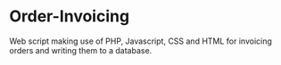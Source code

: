 # Order-Invoicing
Web script making use of PHP, Javascript, CSS and HTML for invoicing orders and writing them to a database.
